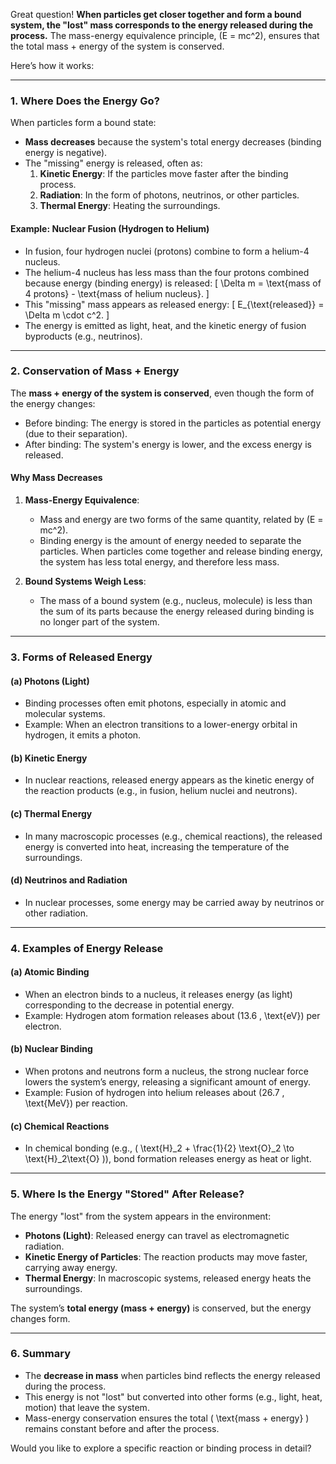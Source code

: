Great question! **When particles get closer together and form a bound system, the "lost" mass corresponds to the energy released during the process.** The mass-energy equivalence principle, \(E = mc^2\), ensures that the total mass + energy of the system is conserved.

Here’s how it works:

---

### **1. Where Does the Energy Go?**

When particles form a bound state:
- **Mass decreases** because the system's total energy decreases (binding energy is negative).
- The "missing" energy is released, often as:
  1. **Kinetic Energy**: If the particles move faster after the binding process.
  2. **Radiation**: In the form of photons, neutrinos, or other particles.
  3. **Thermal Energy**: Heating the surroundings.

#### **Example: Nuclear Fusion (Hydrogen to Helium)**
- In fusion, four hydrogen nuclei (protons) combine to form a helium-4 nucleus.
- The helium-4 nucleus has less mass than the four protons combined because energy (binding energy) is released:
  \[
  \Delta m = \text{mass of 4 protons} - \text{mass of helium nucleus}.
  \]
- This "missing" mass appears as released energy:
  \[
  E_{\text{released}} = \Delta m \cdot c^2.
  \]
- The energy is emitted as light, heat, and the kinetic energy of fusion byproducts (e.g., neutrinos).

---

### **2. Conservation of Mass + Energy**

The **mass + energy of the system is conserved**, even though the form of the energy changes:
- Before binding: The energy is stored in the particles as potential energy (due to their separation).
- After binding: The system's energy is lower, and the excess energy is released.

#### **Why Mass Decreases**
1. **Mass-Energy Equivalence**:
   - Mass and energy are two forms of the same quantity, related by \(E = mc^2\).
   - Binding energy is the amount of energy needed to separate the particles. When particles come together and release binding energy, the system has less total energy, and therefore less mass.

2. **Bound Systems Weigh Less**:
   - The mass of a bound system (e.g., nucleus, molecule) is less than the sum of its parts because the energy released during binding is no longer part of the system.

---

### **3. Forms of Released Energy**

#### **(a) Photons (Light)**
- Binding processes often emit photons, especially in atomic and molecular systems.
- Example: When an electron transitions to a lower-energy orbital in hydrogen, it emits a photon.

#### **(b) Kinetic Energy**
- In nuclear reactions, released energy appears as the kinetic energy of the reaction products (e.g., in fusion, helium nuclei and neutrons).

#### **(c) Thermal Energy**
- In many macroscopic processes (e.g., chemical reactions), the released energy is converted into heat, increasing the temperature of the surroundings.

#### **(d) Neutrinos and Radiation**
- In nuclear processes, some energy may be carried away by neutrinos or other radiation.

---

### **4. Examples of Energy Release**

#### **(a) Atomic Binding**
- When an electron binds to a nucleus, it releases energy (as light) corresponding to the decrease in potential energy.
- Example: Hydrogen atom formation releases about \(13.6 \, \text{eV}\) per electron.

#### **(b) Nuclear Binding**
- When protons and neutrons form a nucleus, the strong nuclear force lowers the system’s energy, releasing a significant amount of energy.
- Example: Fusion of hydrogen into helium releases about \(26.7 \, \text{MeV}\) per reaction.

#### **(c) Chemical Reactions**
- In chemical bonding (e.g., \( \text{H}_2 + \frac{1}{2} \text{O}_2 \to \text{H}_2\text{O} \)), bond formation releases energy as heat or light.

---

### **5. Where Is the Energy "Stored" After Release?**

The energy "lost" from the system appears in the environment:
- **Photons (Light)**: Released energy can travel as electromagnetic radiation.
- **Kinetic Energy of Particles**: The reaction products may move faster, carrying away energy.
- **Thermal Energy**: In macroscopic systems, released energy heats the surroundings.

The system’s **total energy (mass + energy)** is conserved, but the energy changes form.

---

### **6. Summary**
- The **decrease in mass** when particles bind reflects the energy released during the process.
- This energy is not "lost" but converted into other forms (e.g., light, heat, motion) that leave the system.
- Mass-energy conservation ensures the total \( \text{mass + energy} \) remains constant before and after the process.

Would you like to explore a specific reaction or binding process in detail?

